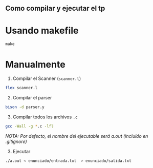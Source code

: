 ## Como compilar y ejecutar el tp

# Usando makefile
```
make
```

# Manualmente
1. Compilar el Scanner (`scanner.l`)
```bash
flex scanner.l
```

2. Compilar el parser
```bash
bison -d parser.y
```

3. Compilar todos los archivos `.c`
```bash
gcc -Wall -g *.c -lfl
```
*NOTA: Por defecto, el nombre del ejecutable será a.out (incluído en .gitignore)*

3. Ejecutar
```bash
./a.out < enunciado/entrada.txt  > enunciado/salida.txt 
```